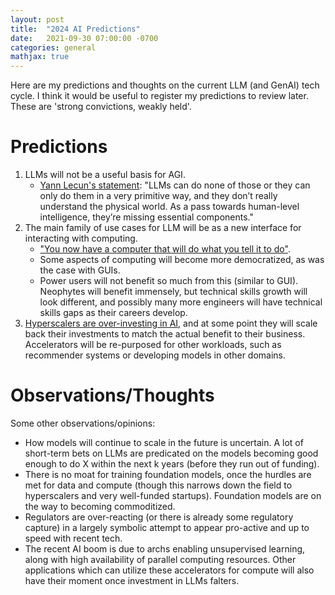 ```yaml
---
layout: post
title:  "2024 AI Predictions"
date:   2021-09-30 07:00:00 -0700
categories: general
mathjax: true
---
```


Here are my predictions and thoughts on the current LLM (and GenAI) tech cycle.
I think it would be useful to register my predictions to review later.
These are 'strong convictions, weakly held'.

# Predictions
1. LLMs will not be a useful basis for AGI.
    - [Yann Lecun's statement](https://www.youtube.com/watch?v=5t1vTLU7s40): "LLMs can do none of those or they can only do them in a very primitive way, and they don’t really understand the physical world. As a pass towards human-level intelligence, they’re missing essential components."
2. The main family of use cases for LLM will be as a new interface for interacting with computing.
    - ["You now have a computer that will do what you tell it to do"](https://x.com/Carnage4Life/status/1761483377365152234).
    - Some aspects of computing will become more democratized, as was the case with GUIs.
    - Power users will not benefit so much from this (similar to GUI). Neophytes will benefit immensely, but technical skills growth will look different, and possibly many more engineers will have technical skills gaps as their careers develop.
3. [Hyperscalers are over-investing in AI](https://www.cnbc.com/2024/07/25/techs-splurge-on-ai-chips-has-meta-alphabet-tesla-in-arms-race.html), and at some point they will scale back their investments to match the actual benefit to their business. Accelerators will be re-purposed for other workloads, such as recommender systems or developing models in other domains.


# Observations/Thoughts
Some other observations/opinions:
- How models will continue to scale in the future is uncertain. A lot of short-term bets on LLMs are predicated on the models becoming good enough to do X within the next k years (before they run out of funding).
- There is no moat for training foundation models, once the hurdles are met for data and compute (though this narrows down the field to hyperscalers and very well-funded startups). Foundation models are on the way to becoming commoditized.
- Regulators are over-reacting (or there is already some regulatory capture) in a largely symbolic attempt to appear pro-active and up to speed with recent tech.
- The recent AI boom is due to archs enabling unsupervised learning, along with high availability of parallel computing resources. Other applications which can utilize these accelerators for compute will also have their moment once investment in LLMs falters.